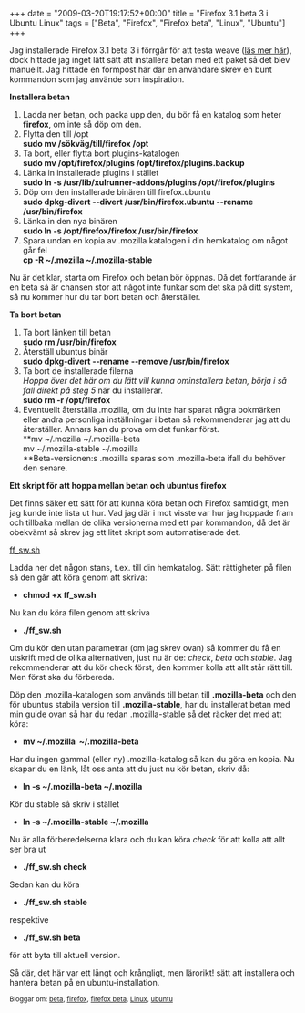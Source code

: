 +++
date = "2009-03-20T19:17:52+00:00"
title = "Firefox 3.1 beta 3 i Ubuntu Linux"
tags = ["Beta", "Firefox", "Firefox beta", "Linux", "Ubuntu"]
+++

Jag installerade Firefox 3.1 beta 3 i förrgår för att testa weave ([läs mer här][1]), dock hittade jag inget lätt sätt att installera betan med ett paket så det blev manuellt. Jag hittade en formpost här där en användare skrev en bunt kommandon som jag använde som inspiration.

**Installera betan**

1.  Ladda ner betan, och packa upp den, du bör få en katalog som heter **firefox**, om inte så döp om den.
2.  Flytta den till /opt  
    **sudo mv /sökväg/till/firefox /opt**
3.  Ta bort, eller flytta bort plugins-katalogen  
    **sudo mv /opt/firefox/plugins /opt/firefox/plugins.backup**
4.  Länka in installerade plugins i stället  
    **sudo ln -s /usr/lib/xulrunner-addons/plugins /opt/firefox/plugins**
5.  Döp om den installerade binären till firefox.ubuntu  
    **sudo dpkg-divert --divert /usr/bin/firefox.ubuntu --rename /usr/bin/firefox**
6.  Länka in den nya binären  
    **sudo ln -s /opt/firefox/firefox /usr/bin/firefox**
7.  Spara undan en kopia av .mozilla katalogen i din hemkatalog om något går fel  
    **cp -R ~/.mozilla ~/.mozilla-stable**

Nu är det klar, starta om Firefox och betan bör öppnas. Då det fortfarande är en beta så är chansen stor att något inte funkar som det ska på ditt system, så nu kommer hur du tar bort betan och återställer.

**Ta bort betan**

1.  Ta bort länken till betan  
    **sudo rm /usr/bin/firefox**
2.  Återställ ubuntus binär  
    **sudo dpkg-divert --rename --remove /usr/bin/firefox**
3.  Ta bort de installerade filerna  
    *Hoppa över det här om du lätt vill kunna ominstallera betan, börja i så fall direkt på steg 5* när du installerar.  
    **sudo rm -r /opt/firefox**
4.  Eventuellt återställa .mozilla, om du inte har sparat några bokmärken eller andra personliga inställningar i betan så rekommenderar jag att du återställer. Annars kan du prova om det funkar först.  
    **mv ~/.mozilla ~/.mozilla-beta  
    mv ~/.mozilla-stable ~/.mozilla  
    **Beta-versionen:s .mozilla sparas som .mozilla-beta ifall du behöver den senare.

**Ett skript för att hoppa mellan betan och ubuntus firefox**

Det finns säker ett sätt för att kunna köra betan och Firefox samtidigt, men jag kunde inte lista ut hur. Vad jag där i mot visste var hur jag hoppade fram och tillbaka mellan de olika versionerna med ett par kommandon, då det är obekvämt så skrev jag ett litet skript som automatiserade det.

[ff_sw.sh][2]

Ladda ner det någon stans, t.ex. till din hemkatalog. Sätt rättigheter på filen så den går att köra genom att skriva:

*   **chmod +x ff_sw.sh**

Nu kan du köra filen genom att skriva

*   **./ff_sw.sh**

Om du kör den utan parametrar (om jag skrev ovan) så kommer du få en utskrift med de olika alternativen, just nu är de: *check*, *beta* och *stable*. Jag rekommenderar att du kör check först, den kommer kolla att allt står rätt till. Men först ska du förbereda.

Döp den .mozilla-katalogen som används till betan till **.mozilla-beta** och den för ubuntus stabila version till **.mozilla-stable**, har du installerat betan med min guide ovan så har du redan .mozilla-stable så det räcker det med att köra:

*   **mv ~/.mozilla  ~/.mozilla-beta**

Har du ingen gammal (eller ny) .mozilla-katalog så kan du göra en kopia. Nu skapar du en länk, låt oss anta att du just nu kör betan, skriv då:

*   **ln -s ~/.mozilla-beta ~/.mozilla**

Kör du stable så skriv i stället

*   **ln -s ~/.mozilla-stable ~/.mozilla**

Nu är alla förberedelserna klara och du kan köra *check* för att kolla att allt ser bra ut

*   **./ff_sw.sh check**

Sedan kan du köra

*   **./ff_sw.sh stable**

respektive

*   **./ff_sw.sh beta**

för att byta till aktuell version.

Så där, det här var ett långt och krångligt, men lärorikt! sätt att installera och hantera betan på en ubuntu-installation.

<small> <p class='technorati-tags'>
  Bloggar om: <a class='technorati-link' href='http://bloggar.se/om/beta' rel='tag' target='_self'>beta</a>, <a class='technorati-link' href='http://bloggar.se/om/firefox' rel='tag' target='_self'>firefox</a>, <a class='technorati-link' href='http://bloggar.se/om/firefox+beta' rel='tag' target='_self'>firefox beta</a>, <a class='technorati-link' href='http://bloggar.se/om/Linux' rel='tag' target='_self'>Linux</a>, <a class='technorati-link' href='http://bloggar.se/om/ubuntu' rel='tag' target='_self'>ubuntu</a>
</p></small>

 [1]: http://nsg.cc/2009/03/20/mozilla-weave-synkronisera-din-data/
 [2]: http://cdn.junkpile.se/2009/03/ff_sw.sh
